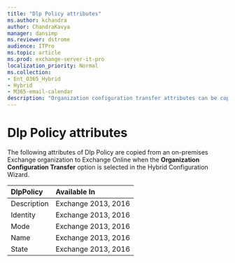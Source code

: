 ```yaml
---
title: "Dlp Policy attributes"
ms.author: kchandra
author: ChandraKavya
manager: dansimp
ms.reviewer: dstrome
audience: ITPro
ms.topic: article
ms.prod: exchange-server-it-pro
localization_priority: Normal
ms.collection:
- Ent_O365_Hybrid
- Hybrid
- M365-email-calendar
description: "Organization configuration transfer attributes can be copied by the Hybrid Configuration Wizard from your on-premises organization to Exchange Online to help simplify your hybrid deployment"
---
```


# Dlp Policy attributes

The following attributes of Dlp Policy are copied from an on-premises Exchange organization to Exchange Online when the **Organization Configuration Transfer** option is selected in the Hybrid Configuration Wizard.

|**DlpPolicy**|**Available In**|
|:-----|:-----|
|Description|Exchange 2013, 2016|
|Identity|Exchange 2013, 2016|
|Mode|Exchange 2013, 2016|
|Name|Exchange 2013, 2016|
|State|Exchange 2013, 2016|
